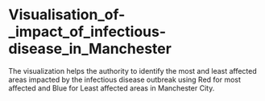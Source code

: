 # Visualisation_of-_impact_of_infectious-disease_in_Manchester
The visualization helps the authority to identify the most and least affected areas impacted by the infectious disease outbreak using Red for most affected and Blue for Least affected areas in Manchester City.
